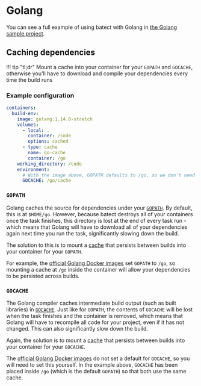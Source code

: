 # Golang

You can see a full example of using batect with Golang in [the Golang sample project](https://github.com/batect/batect-sample-golang).

## Caching dependencies

!!! tip "tl;dr"
    Mount a cache into your container for your `GOPATH` and `GOCACHE`, otherwise you'll have to download and compile your dependencies every
    time the build runs

### Example configuration

```yaml
containers:
  build-env:
    image: golang:1.14.0-stretch
    volumes:
      - local: .
        container: /code
        options: cached
      - type: cache
        name: go-cache
        container: /go
    working_directory: /code
    environment:
      # With the image above, GOPATH defaults to /go, so we don't need to set it explicitly.
      GOCACHE: /go/cache
```

### `GOPATH`

Golang caches the source for dependencies under your [`GOPATH`](https://github.com/golang/go/wiki/GOPATH). By default, this is at `$HOME/go`.
However, because batect destroys all of your containers once the task finishes, this directory is lost at the end of every task run - which means that Golang
will have to download all of your dependencies again next time you run the task, significantly slowing down the build.

The solution to this is to mount a [cache](../tips/Performance.md#cache-volumes) that persists between builds into your container for your `GOPATH`.

For example, the [official Golang Docker images](https://hub.docker.com/_/golang) set `GOPATH` to `/go`, so mounting a cache at `/go` inside the container will
allow your dependencies to be persisted across builds.

### `GOCACHE`

The Golang compiler caches intermediate build output (such as built libraries) in [`GOCACHE`](https://golang.org/cmd/go/#hdr-Build_and_test_caching).
Just like for `GOPATH`, the contents of `GOCACHE` will be lost when the task finishes and the container is removed, which means that Golang will have to recompile
all code for your project, even if it has not changed. This can also significantly slow down the build.

Again, the solution is to mount a [cache](../tips/Performance.md#cache-volumes) that persists between builds into your container for your `GOCACHE`.

The [official Golang Docker images](https://hub.docker.com/_/golang) do not set a default for `GOCACHE`, so you will need to set this yourself. In the example above, `GOCACHE` has been placed
inside `/go` (which is the default `GOPATH`) so that both use the same cache.
